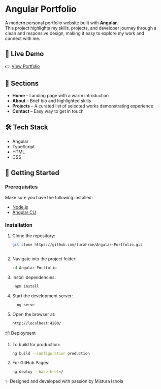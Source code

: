 # Angular Portfolio

A modern personal portfolio website built with **Angular**.  
This project highlights my skills, projects, and developer journey through a clean
and responsive design, making it easy to explore my work and connect with me.

## 🔗 Live Demo
👉 [View Portfolio](https://turahrae.github.io/Angular-Portfolio/)

## 📂 Sections
- **Home** – Landing page with a warm introduction  
- **About** – Brief bio and highlighted skills  
- **Projects** – A curated list of selected works demonstrating experience
- **Contact** – Easy way to get in touch  

## 🛠 Tech Stack
- Angular  
- TypeScript
- HTML
- CSS

## 🚀 Getting Started

### Prerequisites
Make sure you have the following installed:
- [Node.js](https://nodejs.org/)  
- [Angular CLI](https://angular.io/cli)  

### Installation
1. Clone the repository:
   ```bash
   git clone https://github.com/turahrae/Angular-Portfolio.git
     
2. Navigate into the project folder:
   ```bash
   cd Angular-Portfolio
   
3. Install dependencies:
   ```bash
    npm install
   
4. Start the development server:
   ```bash
     ng serve

5.  Open the browser at:
    ```bash
    http://localhost:4200/

📦 Deployment
 1.   To build for production:
      ```bash
      ng build --configuration production

 2.   For GitHub Pages:
      ```bash
      ng deploy --base-href=/


✨ Designed and developed with passion by Mistura Ishola

  

